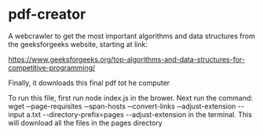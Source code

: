 # pdf-creator
A webcrawler to get the most important algorithms and data structures from the geeksforgeeks website, starting at link: 

https://www.geeksforgeeks.org/top-algorithms-and-data-structures-for-competitive-programming/

Finally, it downloads this final pdf tot he computer

To run this file, first run node index.js in the brower.
Next run the command: 
wget ‐‐page-requisites ‐‐span-hosts ‐‐convert-links ‐‐adjust-extension --input a.txt --directory-prefix=pages --adjust-extension
in the terminal.
This will download all the files in the pages directory
